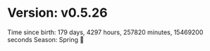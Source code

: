 # Version: v0.5.26
Time since birth: 179 days, 4297 hours, 257820 minutes, 15469200 seconds
Season: Spring 🌸
